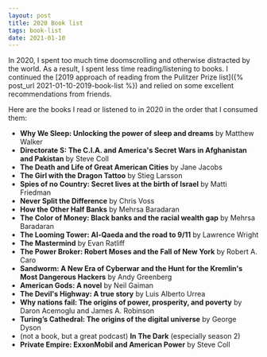 ```yaml
---
layout: post
title: 2020 Book list
tags: book-list
date: 2021-01-10
---
```

In 2020, I spent too much time doomscrolling and otherwise distracted
by the world. As a result, I spent less time reading/listening to
books. I continued the [2019 approach of reading from the Pulitzer
Prize list]({% post_url 2021-01-10-2019-book-list %}) and relied on
some excellent recommendations from friends.

Here are the books I read or listened to in 2020 in the order that I
consumed them:

* **Why We Sleep: Unlocking the power of sleep and dreams** by Matthew Walker
* **Directorate S: The C.I.A. and America's Secret Wars in Afghanistan and Pakistan** by Steve Coll
* **The Death and Life of Great American Cities** by Jane Jacobs
* **The Girl with the Dragon Tattoo** by Stieg Larsson
* **Spies of no Country: Secret lives at the birth of Israel** by Matti Friedman
* **Never Split the Difference** by Chris Voss
* **How the Other Half Banks** by Mehrsa Baradaran
* **The Color of Money: Black banks and the racial wealth gap** by Mehrsa Baradaran
* **The Looming Tower: Al-Qaeda and the road to 9/11** by Lawrence Wright
* **The Mastermind** by Evan Ratliff
* **The Power Broker: Robert Moses and the Fall of New York** by Robert A. Caro
* **Sandworm: A New Era of Cyberwar and the Hunt for the Kremlin's Most Dangerous Hackers** by Andy Greenberg
* **American Gods: A novel** by Neil Gaiman
* **The Devil's Highway: A true story** by Luis Alberto Urrea
* **Why nations fail: The origins of power, prosperity, and poverty** by Daron Acemoglu and James A. Robinson
* **Turing’s Cathedral: The origins of the digital universe** by George Dyson
* (not a book, but a great podcast) **In The Dark** (especially season 2)
* **Private Empire: ExxonMobil and American Power** by Steve Coll